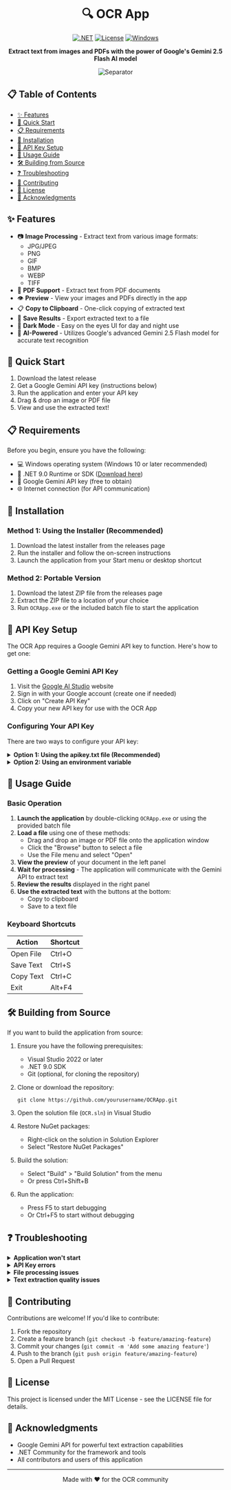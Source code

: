 <div align="center">

# 🔍 OCR App

[![.NET](https://img.shields.io/badge/.NET-9.0-512BD4)](https://dotnet.microsoft.com/download/dotnet/9.0)
[![License](https://img.shields.io/badge/License-MIT-blue.svg)](LICENSE)
[![Windows](https://img.shields.io/badge/Platform-Windows-0078D6)](https://www.microsoft.com/windows)

**Extract text from images and PDFs with the power of Google's Gemini 2.5 Flash AI model**

![Separator](https://raw.githubusercontent.com/andreasbm/readme/master/assets/lines/rainbow.png)

</div>

## 📋 Table of Contents

- [✨ Features](#-features)
- [🚀 Quick Start](#-quick-start)
- [📋 Requirements](#-requirements)
- [🔧 Installation](#-installation)
- [🔑 API Key Setup](#-api-key-setup)
- [📝 Usage Guide](#-usage-guide)
- [🛠️ Building from Source](#️-building-from-source)
- [❓ Troubleshooting](#-troubleshooting)
- [🤝 Contributing](#-contributing)
- [📄 License](#-license)
- [🙏 Acknowledgments](#-acknowledgments)

## ✨ Features

- 📷 **Image Processing** - Extract text from various image formats:
  - JPG/JPEG
  - PNG
  - GIF
  - BMP
  - WEBP
  - TIFF
- 📑 **PDF Support** - Extract text from PDF documents
- 👁️ **Preview** - View your images and PDFs directly in the app
- 📋 **Copy to Clipboard** - One-click copying of extracted text
- 💾 **Save Results** - Export extracted text to a file
- 🌙 **Dark Mode** - Easy on the eyes UI for day and night use
- 🧠 **AI-Powered** - Utilizes Google's advanced Gemini 2.5 Flash model for accurate text recognition

## 🚀 Quick Start

1. Download the latest release
2. Get a Google Gemini API key (instructions below)
3. Run the application and enter your API key
4. Drag & drop an image or PDF file
5. View and use the extracted text!

## 📋 Requirements

Before you begin, ensure you have the following:

- 💻 Windows operating system (Windows 10 or later recommended)
- 🔄 .NET 9.0 Runtime or SDK ([Download here](https://dotnet.microsoft.com/download/dotnet/9.0))
- 🔑 Google Gemini API key (free to obtain)
- 🌐 Internet connection (for API communication)

## 🔧 Installation

### Method 1: Using the Installer (Recommended)

1. Download the latest installer from the releases page
2. Run the installer and follow the on-screen instructions
3. Launch the application from your Start menu or desktop shortcut

### Method 2: Portable Version

1. Download the latest ZIP file from the releases page
2. Extract the ZIP file to a location of your choice
3. Run `OCRApp.exe` or the included batch file to start the application

## 🔑 API Key Setup

The OCR App requires a Google Gemini API key to function. Here's how to get one:

### Getting a Google Gemini API Key

1. Visit the [Google AI Studio](https://makersuite.google.com/app/apikey) website
2. Sign in with your Google account (create one if needed)
3. Click on "Create API Key"
4. Copy your new API key for use with the OCR App

### Configuring Your API Key

There are two ways to configure your API key:

<details>
<summary><b>Option 1: Using the apikey.txt file (Recommended)</b></summary>

1. Run the application once to generate the template apikey.txt file
2. Open the apikey.txt file located in the application directory
3. Replace "YOUR_GEMINI_API_KEY_HERE" with your actual Gemini API key
4. Save the file

```
YOUR_ACTUAL_API_KEY_GOES_HERE
```

</details>

<details>
<summary><b>Option 2: Using an environment variable</b></summary>

Set the `GEMINI_API_KEY` environment variable to your Gemini API key:

**Windows Command Prompt:**
```
set GEMINI_API_KEY=your_api_key_here
```

**Windows PowerShell:**
```
$env:GEMINI_API_KEY="your_api_key_here"
```

**Permanent Environment Variable:**
1. Press `Win + R`, type `sysdm.cpl`, and press Enter
2. Go to the "Advanced" tab
3. Click "Environment Variables"
4. Under "User variables", click "New"
5. Variable name: `GEMINI_API_KEY`
6. Variable value: your API key
7. Click OK on all dialogs

</details>

## 📝 Usage Guide

### Basic Operation

1. **Launch the application** by double-clicking `OCRApp.exe` or using the provided batch file
2. **Load a file** using one of these methods:
   - Drag and drop an image or PDF file onto the application window
   - Click the "Browse" button to select a file
   - Use the File menu and select "Open"
3. **View the preview** of your document in the left panel
4. **Wait for processing** - The application will communicate with the Gemini API to extract text
5. **Review the results** displayed in the right panel
6. **Use the extracted text** with the buttons at the bottom:
   - Copy to clipboard
   - Save to a text file

### Keyboard Shortcuts

| Action | Shortcut |
|--------|----------|
| Open File | Ctrl+O |
| Save Text | Ctrl+S |
| Copy Text | Ctrl+C |
| Exit | Alt+F4 |

## 🛠️ Building from Source

If you want to build the application from source:

1. Ensure you have the following prerequisites:
   - Visual Studio 2022 or later
   - .NET 9.0 SDK
   - Git (optional, for cloning the repository)

2. Clone or download the repository:
   ```
   git clone https://github.com/yourusername/OCRApp.git
   ```

3. Open the solution file (`OCR.sln`) in Visual Studio

4. Restore NuGet packages:
   - Right-click on the solution in Solution Explorer
   - Select "Restore NuGet Packages"

5. Build the solution:
   - Select "Build" > "Build Solution" from the menu
   - Or press Ctrl+Shift+B

6. Run the application:
   - Press F5 to start debugging
   - Or Ctrl+F5 to start without debugging

## ❓ Troubleshooting

<details>
<summary><b>Application won't start</b></summary>

- Ensure you have .NET 9.0 Runtime installed
- Check Windows Event Viewer for error details
- Try running as administrator
</details>

<details>
<summary><b>API Key errors</b></summary>

- Verify your API key is correct
- Ensure the apikey.txt file is in the correct location
- Check your internet connection
- Verify the API key has not expired or been revoked
</details>

<details>
<summary><b>File processing issues</b></summary>

- Ensure the file format is supported
- Check that the file is not corrupted
- For large files, allow more time for processing
- For PDFs, ensure they are not password-protected
</details>

<details>
<summary><b>Text extraction quality issues</b></summary>

- Ensure the image is clear and text is legible
- For better results, use higher resolution images
- Some handwritten text or complex layouts may not extract perfectly
</details>

## 🤝 Contributing

Contributions are welcome! If you'd like to contribute:

1. Fork the repository
2. Create a feature branch (`git checkout -b feature/amazing-feature`)
3. Commit your changes (`git commit -m 'Add some amazing feature'`)
4. Push to the branch (`git push origin feature/amazing-feature`)
5. Open a Pull Request

## 📄 License

This project is licensed under the MIT License - see the LICENSE file for details.

## 🙏 Acknowledgments

- Google Gemini API for powerful text extraction capabilities
- .NET Community for the framework and tools
- All contributors and users of this application

---

<div align="center">

Made with ❤️ for the OCR community

</div>
